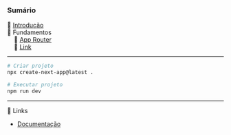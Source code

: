 ### Sumário
🔸 [Introdução](https://github.com/4L1C3-R4BB1T/estudos-nextjs/blob/main/arquivos/introducao.md)  
🔻 Fundamentos  
&nbsp;&nbsp;&nbsp; 🔸 [App Router](https://github.com/4L1C3-R4BB1T/estudos-nextjs/blob/main/arquivos/approuter.md)  
&nbsp;&nbsp;&nbsp; 🔸 [Link](https://github.com/4L1C3-R4BB1T/estudos-nextjs/blob/main/arquivos/link.md)  

---

```bash
# Criar projeto
npx create-next-app@latest .

# Executar projeto
npm run dev
```

---

🔗 Links
* [Documentação](https://nextjs.org/docs)  
